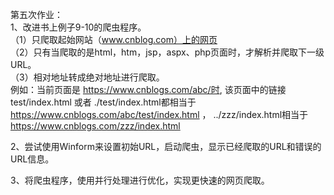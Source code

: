 第五次作业：  
1、改进书上例子9-10的爬虫程序。  
（1）只爬取起始网站（www.cnblog.com）上的网页  
（2）只有当爬取的是html，htm，jsp，aspx、php页面时，才解析并爬取下一级URL。  
（3）相对地址转成绝对地址进行爬取。  
	例如：当前页面是 https://www.cnblogs.com/abc/时, 该页面中的链接 test/index.html 或者 ./test/index.html都相当于 https://www.cnblogs.com/abc/test/index.html ， ../zzz/index.html相当于 https://www.cnblogs.com/zzz/index.html 

2、尝试使用Winform来设置初始URL，启动爬虫，显示已经爬取的URL和错误的URL信息。

3、将爬虫程序，使用并行处理进行优化，实现更快速的网页爬取。
